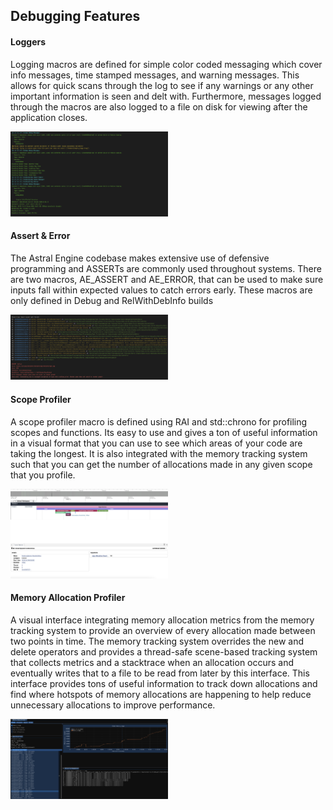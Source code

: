 ## Debugging Features


#### Loggers

Logging macros are defined for simple color coded messaging which cover info messages, time stamped messages, and warning messages.
This allows for quick scans through the log to see if any warnings or any other important information is seen and delt with.
Furthermore, messages logged through the macros are also logged to a file on disk for viewing after the application closes.

<img src="../../../Documentation/Pictures/Debugging/LoggersScreenshot.png" alt="DebugMenuPicture" width="50%">

#### Assert & Error

The Astral Engine codebase makes extensive use of defensive programming and ASSERTs are commonly used throughout systems.
There are two macros, AE_ASSERT and AE_ERROR, that can be used to make sure inputs fall within expected values to catch
errors early. These macros are only defined in Debug and RelWithDebInfo builds

<img src="../../../Documentation/Pictures/Debugging/AssertFailedScreenshot.png" alt="MaterialEditorPicture" width="50%">


#### Scope Profiler

A scope profiler macro is defined using RAI and std::chrono for profiling scopes and functions. Its easy to use and gives
a ton of useful information in a visual format that you can use to see which areas of your code are taking the longest. It
is also integrated with the memory tracking system such that you can get the number of allocations made in any given scope
that you profile.

<img src="../../../Documentation/Pictures/Debugging/ScopeProfilerTraceOutput.png" alt="Scope Profiler Trace Screenshot" width="50%">

#### Memory Allocation Profiler

A visual interface integrating memory allocation metrics from the memory tracking system to provide an overview of every 
allocation made between two points in time. The memory tracking system overrides the new and delete operators and provides
a thread-safe scene-based tracking system that collects metrics and a stacktrace when an allocation occurs and eventually writes that
to a file to be read from later by this interface. This interface provides tons of useful information to track down allocations
and find where hotspots of memory allocations are happening to help reduce unnecessary allocations to improve performance.

<img src="../../../Documentation/Pictures/Debugging/MemoryDebugWindowScreenshot.png" alt="Memory Allocation Profiler Screenshot" width="50%">

